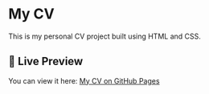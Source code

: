 # My CV

This is my personal CV project built using HTML and CSS.

## 🔗 Live Preview

You can view it here: [My CV on GitHub Pages](https://face248444.github.io/My-Projects/)
